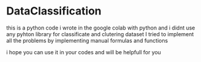 # DataClassification

this is a python code i wrote in the google colab with python 
and i didnt use any pyhton library for classificate and clutering dataset 
I tried to implement all the problems by implementing manual formulas and functions

i hope you can use it in your codes and will be helpfull for you 
